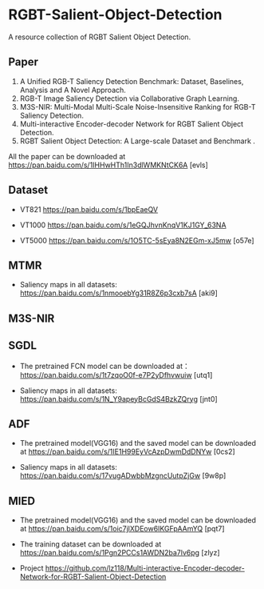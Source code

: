 # RGBT-Salient-Object-Detection

A resource collection of RGBT Salient Object Detection.



## Paper

1. A Unified RGB-T Saliency Detection Benchmark: Dataset, Baselines, Analysis and A Novel Approach.
2. RGB-T Image Saliency Detection via Collaborative Graph Learning.
3. M3S-NIR: Multi-Modal Multi-Scale Noise-Insensitive Ranking for RGB-T Saliency Detection.
4.  Multi-interactive Encoder-decoder Network for RGBT Salient Object Detection.
5.  RGBT Salient Object Detection: A Large-scale Dataset and Benchmark .

All the paper can be downloaded at https://pan.baidu.com/s/1IHHwHTh1In3dlWMKNtCK6A  [evls]



## Dataset

- VT821  https://pan.baidu.com/s/1bpEaeQV

- VT1000  https://pan.baidu.com/s/1eGQJhvnKnqV1KJ1GY_63NA

- VT5000  https://pan.baidu.com/s/1O5TC-5sEya8N2EGm-xJ5mw  [o57e]

  

## MTMR

- Saliency maps in all  datasets: https://pan.baidu.com/s/1nmooebYg31R8Z6p3cxb7sA  [aki9]



## M3S-NIR



## SGDL

- The pretrained FCN model can be downloaded at：https://pan.baidu.com/s/1t7zqoO0f-e7P2yDfhvwuiw [utq1] 

- Saliency maps in all datasets: https://pan.baidu.com/s/1N_Y9apeyBcGdS4BzkZQryg  [jnt0] 
  

## ADF

- The pretrained model(VGG16) and the saved model can be downloaded at https://pan.baidu.com/s/1IE1H99EyVcAzpDwmDdDNYw  [0cs2]

- Saliency maps in all datasets:  https://pan.baidu.com/s/17vugADwbbMzgncUutpZjGw  [9w8p]

## MIED

- The pretrained model(VGG16) and the saved model can be downloaded at https://pan.baidu.com/s/1oic7jlXDEow6IKGFpAAmYQ  [pqt7]

- The training dataset can be downloaded  at https://pan.baidu.com/s/1Pgn2PCCs1AWDN2ba7lv6pg [zlyz]

- Project  https://github.com/lz118/Multi-interactive-Encoder-decoder-Network-for-RGBT-Salient-Object-Detection